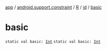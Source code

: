 [app](../../../index.md) / [android.support.constraint](../../index.md) / [R](../index.md) / [id](index.md) / [basic](.)

# basic

`static val basic: `[`Int`](https://kotlinlang.org/api/latest/jvm/stdlib/kotlin/-int/index.html)
`static val basic: `[`Int`](https://kotlinlang.org/api/latest/jvm/stdlib/kotlin/-int/index.html)